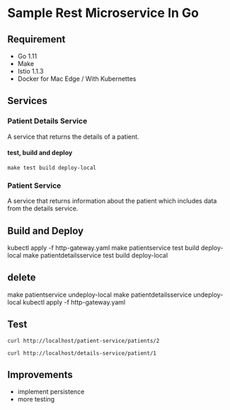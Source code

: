 # Sample Rest Microservice In Go

## Requirement 
* Go 1.11
* Make
* Istio 1.1.3
* Docker for Mac Edge / With Kubernettes 

## Services 

### Patient Details Service

A service that returns the details of a patient. 

#### test, build and deploy 
`make test build deploy-local`

### Patient Service

A service that returns information about the patient which includes data from the details service. 

## Build and Deploy 
kubectl apply -f http-gateway.yaml
make patientservice test build deploy-local
make patientdetailsservice test build deploy-local

## delete 
make patientservice undeploy-local
make patientdetailsservice undeploy-local
kubectl apply -f http-gateway.yaml

## Test 

`curl http://localhost/patient-service/patients/2`

`curl http://localhost/details-service/patient/1`


## Improvements
* implement persistence 
* more testing


